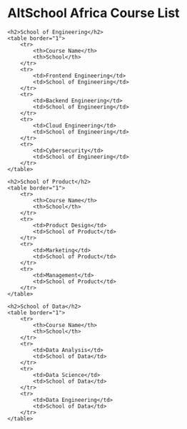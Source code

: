 <!DOCTYPE html>
<html lang="en">
<head>
    <meta charset="UTF-8">
    <meta name="viewport" content="width=device-width, initial-scale=1.0">
    <title>AltSchool Africa Courses</title>
</head>
<body>
    <h1>AltSchool Africa Course List</h1>
    
    <h2>School of Engineering</h2>
    <table border="1">
        <tr>
            <th>Course Name</th>
            <th>School</th>
        </tr>
        <tr>
            <td>Frontend Engineering</td>
            <td>School of Engineering</td>
        </tr>
        <tr>
            <td>Backend Engineering</td>
            <td>School of Engineering</td>
        </tr>
        <tr>
            <td>Cloud Engineering</td>
            <td>School of Engineering</td>
        </tr>
        <tr>
            <td>Cybersecurity</td>
            <td>School of Engineering</td>
        </tr>
    </table>
    
    <h2>School of Product</h2>
    <table border="1">
        <tr>
            <th>Course Name</th>
            <th>School</th>
        </tr>
        <tr>
            <td>Product Design</td>
            <td>School of Product</td>
        </tr>
        <tr>
            <td>Marketing</td>
            <td>School of Product</td>
        </tr>
        <tr>
            <td>Management</td>
            <td>School of Product</td>
        </tr>
    </table>

    <h2>School of Data</h2>
    <table border="1">
        <tr>
            <th>Course Name</th>
            <th>School</th>
        </tr>
        <tr>
            <td>Data Analysis</td>
            <td>School of Data</td>
        </tr>
        <tr>
            <td>Data Science</td>
            <td>School of Data</td>
        </tr>
        <tr>
            <td>Data Engineering</td>
            <td>School of Data</td>
        </tr>
    </table>
</body>
</html>
